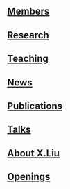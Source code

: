 ## [Members](https://l-x-x.github.io/members/)

## [Research](https://l-x-x.github.io/research/)

## [Teaching](https://l-x-x.github.io/teaching/)

## [News](https://l-x-x.github.io/news/) 

## [Publications](https://l-x-x.github.io/publications/)

## [Talks](https://l-x-x.github.io/talks/)

## [About X.Liu](https://l-x-x.github.io/CV/)

## [Openings](https://l-x-x.github.io/opening/)
